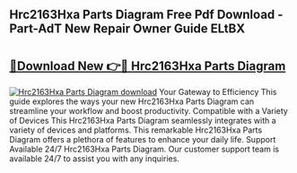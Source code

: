 ## Hrc2163Hxa Parts Diagram Free Pdf Download - Part-AdT New Repair Owner Guide ELtBX

# <h2><a href="http://dfi0hdq.blite.top/?on=Hrc2163Hxa+Parts+Diagram">🔗Download New 👉🔴 Hrc2163Hxa Parts Diagram</a></h2>

[![Hrc2163Hxa Parts Diagram download](https://i.imgur.com/lujVjoI.png)](http://dfi0hdq.blite.top/?on=Hrc2163Hxa+Parts+Diagram)
Your Gateway to Efficiency This guide explores the ways your new Hrc2163Hxa Parts Diagram can streamline your workflow and boost productivity. Compatible with a Variety of Devices This Hrc2163Hxa Parts Diagram seamlessly integrates with a variety of devices and platforms. This remarkable Hrc2163Hxa Parts Diagram offers a plethora of features to enhance your daily life. Support Available 24/7 Hrc2163Hxa Parts Diagram. Our customer support team is available 24/7 to assist you with any inquiries.
